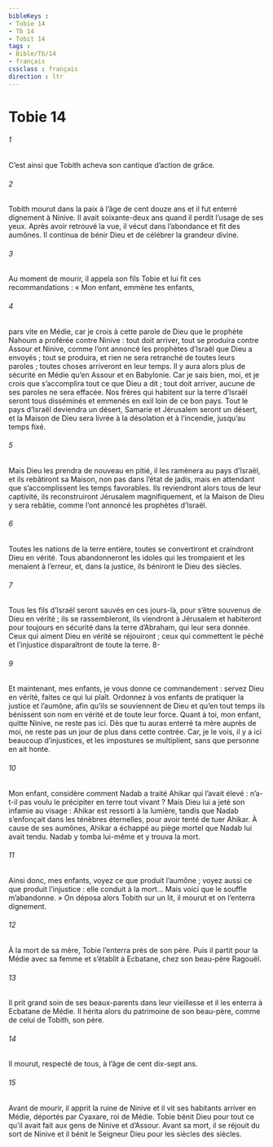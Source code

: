 ```yaml
---
bibleKeys : 
- Tobie 14
- Tb 14
- Tobit 14
tags : 
- Bible/Tb/14
- français
cssclass : français
direction : ltr
---
```


# Tobie 14

###### 1
C’est ainsi que Tobith acheva son cantique d’action de grâce.
###### 2
Tobith mourut dans la paix à l’âge de cent douze ans et il fut enterré dignement à Ninive. Il avait soixante-deux ans quand il perdit l’usage de ses yeux. Après avoir retrouvé la vue, il vécut dans l’abondance et fit des aumônes. Il continua de bénir Dieu et de célébrer la grandeur divine.
###### 3
Au moment de mourir, il appela son fils Tobie et lui fit ces recommandations : « Mon enfant, emmène tes enfants,
###### 4
pars vite en Médie, car je crois à cette parole de Dieu que le prophète Nahoum a proférée contre Ninive : tout doit arriver, tout se produira contre Assour et Ninive, comme l’ont annoncé les prophètes d’Israël que Dieu a envoyés ; tout se produira, et rien ne sera retranché de toutes leurs paroles ; toutes choses arriveront en leur temps. Il y aura alors plus de sécurité en Médie qu’en Assour et en Babylonie. Car je sais bien, moi, et je crois que s’accomplira tout ce que Dieu a dit ; tout doit arriver, aucune de ses paroles ne sera effacée.
Nos frères qui habitent sur la terre d’Israël seront tous disséminés et emmenés en exil loin de ce bon pays. Tout le pays d’Israël deviendra un désert, Samarie et Jérusalem seront un désert, et la Maison de Dieu sera livrée à la désolation et à l’incendie, jusqu’au temps fixé.
###### 5
Mais Dieu les prendra de nouveau en pitié, il les ramènera au pays d’Israël, et ils rebâtiront sa Maison, non pas dans l’état de jadis, mais en attendant que s’accomplissent les temps favorables. Ils reviendront alors tous de leur captivité, ils reconstruiront Jérusalem magnifiquement, et la Maison de Dieu y sera rebâtie, comme l’ont annoncé les prophètes d’Israël.
###### 6
Toutes les nations de la terre entière, toutes se convertiront et craindront Dieu en vérité. Tous abandonneront les idoles qui les trompaient et les menaient à l’erreur, et, dans la justice, ils béniront le Dieu des siècles.
###### 7
Tous les fils d’Israël seront sauvés en ces jours-là, pour s’être souvenus de Dieu en vérité ; ils se rassembleront, ils viendront à Jérusalem et habiteront pour toujours en sécurité dans la terre d’Abraham, qui leur sera donnée. Ceux qui aiment Dieu en vérité se réjouiront ; ceux qui commettent le péché et l’injustice disparaîtront de toute la terre.
8-
###### 9
Et maintenant, mes enfants, je vous donne ce commandement : servez Dieu en vérité, faites ce qui lui plaît. Ordonnez à vos enfants de pratiquer la justice et l’aumône, afin qu’ils se souviennent de Dieu et qu’en tout temps ils bénissent son nom en vérité et de toute leur force. Quant à toi, mon enfant, quitte Ninive, ne reste pas ici. Dès que tu auras enterré ta mère auprès de moi, ne reste pas un jour de plus dans cette contrée. Car, je le vois, il y a ici beaucoup d’injustices, et les impostures se multiplient, sans que personne en ait honte.
###### 10
Mon enfant, considère comment Nadab a traité Ahikar qui l’avait élevé : n’a-t-il pas voulu le précipiter en terre tout vivant ? Mais Dieu lui a jeté son infamie au visage : Ahikar est ressorti à la lumière, tandis que Nadab s’enfonçait dans les ténèbres éternelles, pour avoir tenté de tuer Ahikar. À cause de ses aumônes, Ahikar a échappé au piège mortel que Nadab lui avait tendu. Nadab y tomba lui-même et y trouva la mort.
###### 11
Ainsi donc, mes enfants, voyez ce que produit l’aumône ; voyez aussi ce que produit l’injustice : elle conduit à la mort… Mais voici que le souffle m’abandonne. »
On déposa alors Tobith sur un lit, il mourut et on l’enterra dignement.
###### 12
À la mort de sa mère, Tobie l’enterra près de son père. Puis il partit pour la Médie avec sa femme et s’établit à Ecbatane, chez son beau-père Ragouël.
###### 13
Il prit grand soin de ses beaux-parents dans leur vieillesse et il les enterra à Ecbatane de Médie. Il hérita alors du patrimoine de son beau-père, comme de celui de Tobith, son père.
###### 14
Il mourut, respecté de tous, à l’âge de cent dix-sept ans.
###### 15
Avant de mourir, il apprit la ruine de Ninive et il vit ses habitants arriver en Médie, déportés par Cyaxare, roi de Médie. Tobie bénit Dieu pour tout ce qu’il avait fait aux gens de Ninive et d’Assour. Avant sa mort, il se réjouit du sort de Ninive et il bénit le Seigneur Dieu pour les siècles des siècles.
